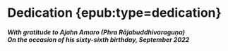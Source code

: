 # Dedication {epub:type=dedication}

**_With gratitude to Ajahn Amaro (Phra Rājabuddhivaraguṇa)_**  
**_On the occasion of his sixty-sixth birthday, September 2022_**
